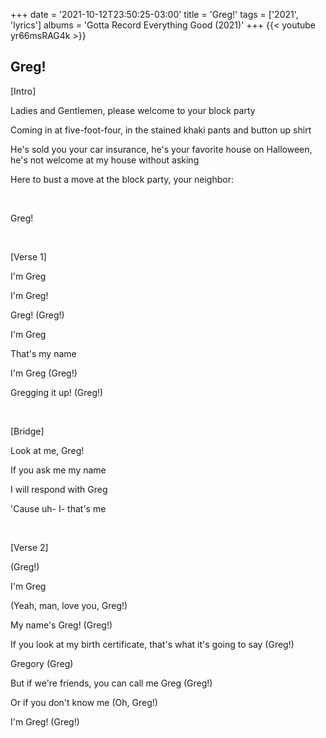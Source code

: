 +++
date = '2021-10-12T23:50:25-03:00'
title = 'Greg!'
tags = ['2021', 'lyrics']
albums = 'Gotta Record Everything Good (2021)'
+++
{{< youtube yr66msRAG4k >}}

## Greg!

[Intro]

Ladies and Gentlemen, please welcome to your block party

Coming in at five-foot-four, in the stained khaki pants and button up shirt

He's sold you your car insurance, he's your favorite house on Halloween, he's not welcome at my house without asking

Here to bust a move at the block party, your neighbor:

&nbsp;

Greg!

&nbsp;

[Verse 1]

I'm Greg

I'm Greg!

Greg! (Greg!)

I'm Greg

That's my name

I'm Greg (Greg!)

Gregging it up! (Greg!)

&nbsp;

[Bridge]

Look at me, Greg!

If you ask me my name

I will respond with Greg

'Cause uh- I- that's me

&nbsp;

[Verse 2]

(Greg!)

I'm Greg

(Yeah, man, love you, Greg!)

My name's Greg! (Greg!)

If you look at my birth certificate, that's what it's going to say (Greg!)

Gregory (Greg)

But if we're friends, you can call me Greg (Greg!)

Or if you don't know me (Oh, Greg!)

I'm Greg! (Greg!)